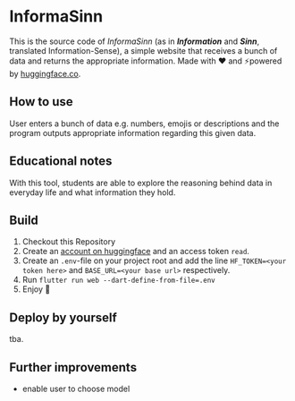 # InformaSinn

This is the source code of _InformaSinn_ (as in **_Information_** and **_Sinn_**, translated Information-Sense), a simple website that receives a bunch of data and returns the appropriate information. Made with ❤️ and ⚡️powered by [huggingface.co](https://huggingface.co/huihui-ai/Qwen2.5-14B-Instruct-abliterated-v2). 

## How to use
User enters a bunch of data e.g. numbers, emojis or descriptions and the program outputs appropriate information regarding this given data.

## Educational notes

With this tool, students are able to explore the reasoning behind data in everyday life and what information they hold.

## Build

1. Checkout this Repository
2. Create an [account on huggingface](https://huggingface.co/) and an access token `read`.
3. Create an `.env`-file on your project root and add the line `HF_TOKEN=<your token here>` and `BASE_URL=<your base url>` respectively.
4. Run `flutter run web --dart-define-from-file=.env`
5. Enjoy 🎂

## Deploy by yourself

tba.

## Further improvements

- enable user to choose model
